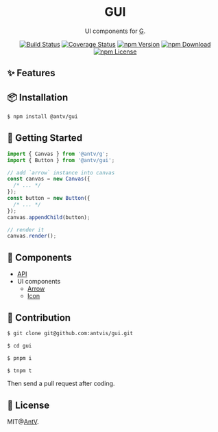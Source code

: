 <h1 align="center">
<b>GUI</b>
</h1>

<div align="center">

UI components for [G](https://github.com/antvis/g).

[![Build Status](https://github.com/antvis/gui/workflows/build/badge.svg?branch=master)](https://github.com/antvis/gui/actions)
[![Coverage Status](https://img.shields.io/coveralls/github/antvis/gui/master.svg)](https://coveralls.io/github/antvis/GUI?branch=master)
[![npm Version](https://img.shields.io/npm/v/@antv/gui.svg)](https://www.npmjs.com/package/@antv/gui)
[![npm Download](https://img.shields.io/npm/dm/@antv/gui.svg)](https://www.npmjs.com/package/@antv/gui)
[![npm License](https://img.shields.io/npm/l/@antv/gui.svg)](https://www.npmjs.com/package/@antv/gui)

</div>

## ✨ Features

## 📦 Installation

```bash
$ npm install @antv/gui
```

## 🔨 Getting Started

```ts
import { Canvas } from '@antv/g';
import { Button } from '@antv/gui';

// add `arrow` instance into canvas
const canvas = new Canvas({
  /* ... */
});
const button = new Button({
  /* ... */
});
canvas.appendChild(button);

// render it
canvas.render();
```

## 📎 Components

- [API](./docs//api.md)
- UI components
  - [Arrow](./docs//ui/arrow.md)
  - [Icon](./docs/ui/icon.md)

## 📮 Contribution

```bash
$ git clone git@github.com:antvis/gui.git

$ cd gui

$ pnpm i

$ tnpm t
```

Then send a pull request after coding.

## 📄 License

MIT@[AntV](https://github.com/antvis).
